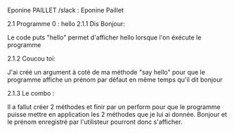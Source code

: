 Eponine PAILLET /slack : Eponine Paillet

2.1 Programme 0 : hello
2.1.1 Dis Bonjour:

Le code puts "hello" permet d'afficher hello lorsque l'on éxécute le programme

2.1.2 Coucou toi:

J'ai créé un argument à coté de ma méthode "say hello" pour que le programme affiche un prénom  par défaut en même temps qu'il dit bonjour

2.1.3 Le combo :

Il a fallut créer 2 méthodes et finir par un perform pour que le programme puisse mettre en application les 2 méthodes que je lui ai donnée.
Bonjour et le prénom enregistré par l'utilisteur pourront donc s'afficher.

